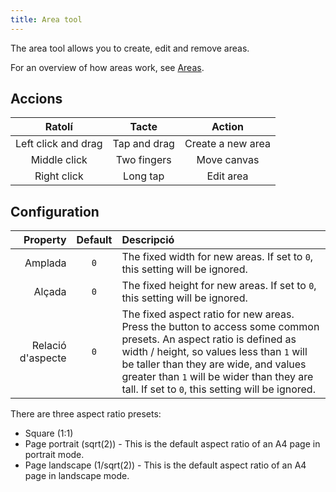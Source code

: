 ```yaml
---
title: Area tool
---
```


The area tool allows you to create, edit and remove areas.

For an overview of how areas work, see [Areas](../areas).

## Accions

|        Ratolí       |     Tacte    |       Action      |
| :-----------------: | :----------: | :---------------: |
| Left click and drag | Tap and drag | Create a new area |
|     Middle click    |  Two fingers |    Move canvas    |
|     Right click     |   Long tap   |     Edit area     |

## Configuration

|          Property | Default | Descripció                                                                                                                                                                                                                                                                                                                                                                                                             |
| ----------------: | :-----: | :--------------------------------------------------------------------------------------------------------------------------------------------------------------------------------------------------------------------------------------------------------------------------------------------------------------------------------------------------------------------------------------------------------------------- |
|           Amplada |   `0`   | The fixed width for new areas. If set to `0`, this setting will be ignored.                                                                                                                                                                                                                                                                                                            |
|            Alçada |   `0`   | The fixed height for new areas. If set to `0`, this setting will be ignored.                                                                                                                                                                                                                                                                                                           |
| Relació d'aspecte |   `0`   | The fixed aspect ratio for new areas. Press the <DotsThreeVertical className="inline-icon"/> button to access some common presets. An aspect ratio is defined as width / height, so values less than `1` will be taller than they are wide, and values greater than `1` will be wider than they are tall. If set to `0`, this setting will be ignored. |

There are three aspect ratio presets:

- Square (1:1)
- Page portrait (sqrt(2)) - This is the default aspect ratio of an A4 page in portrait mode.
- Page landscape (1/sqrt(2)) - This is the default aspect ratio of an A4 page in landscape mode.
